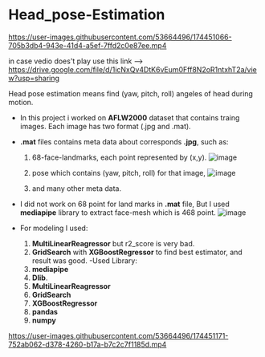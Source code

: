 # Head_pose-Estimation

          

https://user-images.githubusercontent.com/53664496/174451066-705b3db4-943e-41d4-a5ef-7ffd2c0e87ee.mp4


in case vedio does't play use this link --> https://drive.google.com/file/d/1icNxQv4DtK6vEum0Fff8N2oR1ntxhT2a/view?usp=sharing 

                                                  

           
Head pose estimation means find (yaw, pitch, roll) angeles of head during motion.

- In this project i worked on **AFLW2000** dataset that contains traing images. Each image has two format (.jpg and .mat).
- **.mat** files contains meta data about corresponds **.jpg**, such as:
    1.  68-face-landmarks, each point represented by (x,y). 
          ![image](https://user-images.githubusercontent.com/53664496/174450652-52ac6957-1c75-40a4-bc2b-7d9a9463bc60.png)

    3.  pose which contains  (yaw, pitch, roll) for that image,
          ![image](https://user-images.githubusercontent.com/53664496/174450676-8bdb5bda-41d1-4442-a0bd-49868460df3f.png)

    5.  and many other meta data.




- I did not work on 68 point for land marks in **.mat** file, But I used **mediapipe** library to extract face-mesh which is 468 point.
      ![image](https://user-images.githubusercontent.com/53664496/174450753-98093d84-9896-4ee6-bd04-3f3ee2e86818.png)
      
- For modeling I used:
    1.  **MultiLinearReagressor** but r2_score is very bad.
    2.  **GridSearch** with **XGBoostRegressor** to find best estimator,  and result was good.
 -Used Library:
  1.  **mediapipe**
  2.  **Dlib**.
  3.  **MultiLinearReagressor**
  4.  **GridSearch**
  5.  **XGBoostRegressor**
  6.  **pandas**
  7.  **numpy**
  

https://user-images.githubusercontent.com/53664496/174451171-752ab062-d378-4260-b17a-b7c2c7f1185d.mp4





